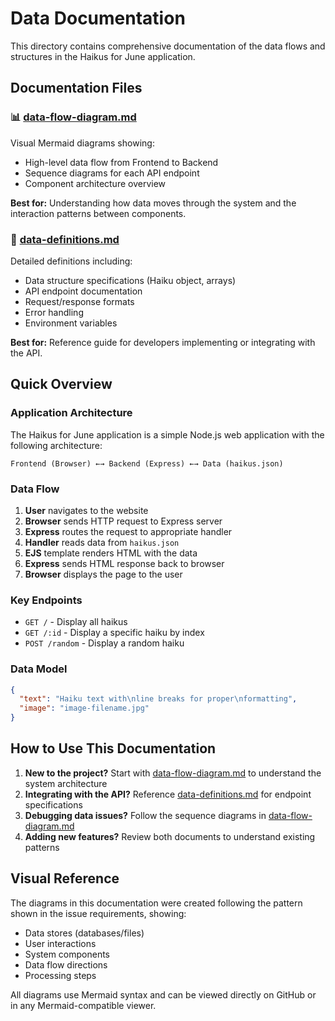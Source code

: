 # Data Documentation

This directory contains comprehensive documentation of the data flows and structures in the Haikus for June application.

## Documentation Files

### 📊 [data-flow-diagram.md](./data-flow-diagram.md)
Visual Mermaid diagrams showing:
- High-level data flow from Frontend to Backend
- Sequence diagrams for each API endpoint
- Component architecture overview

**Best for:** Understanding how data moves through the system and the interaction patterns between components.

### 📝 [data-definitions.md](./data-definitions.md)
Detailed definitions including:
- Data structure specifications (Haiku object, arrays)
- API endpoint documentation
- Request/response formats
- Error handling
- Environment variables

**Best for:** Reference guide for developers implementing or integrating with the API.

## Quick Overview

### Application Architecture

The Haikus for June application is a simple Node.js web application with the following architecture:

```
Frontend (Browser) ←→ Backend (Express) ←→ Data (haikus.json)
```

### Data Flow

1. **User** navigates to the website
2. **Browser** sends HTTP request to Express server
3. **Express** routes the request to appropriate handler
4. **Handler** reads data from `haikus.json`
5. **EJS** template renders HTML with the data
6. **Express** sends HTML response back to browser
7. **Browser** displays the page to the user

### Key Endpoints

- `GET /` - Display all haikus
- `GET /:id` - Display a specific haiku by index
- `POST /random` - Display a random haiku

### Data Model

```json
{
  "text": "Haiku text with\nline breaks for proper\nformatting",
  "image": "image-filename.jpg"
}
```

## How to Use This Documentation

1. **New to the project?** Start with [data-flow-diagram.md](./data-flow-diagram.md) to understand the system architecture
2. **Integrating with the API?** Reference [data-definitions.md](./data-definitions.md) for endpoint specifications
3. **Debugging data issues?** Follow the sequence diagrams in [data-flow-diagram.md](./data-flow-diagram.md)
4. **Adding new features?** Review both documents to understand existing patterns

## Visual Reference

The diagrams in this documentation were created following the pattern shown in the issue requirements, showing:
- Data stores (databases/files)
- User interactions
- System components
- Data flow directions
- Processing steps

All diagrams use Mermaid syntax and can be viewed directly on GitHub or in any Mermaid-compatible viewer.
